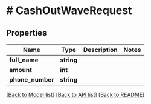 # # CashOutWaveRequest

## Properties

Name | Type | Description | Notes
------------ | ------------- | ------------- | -------------
**full_name** | **string** |  |
**amount** | **int** |  |
**phone_number** | **string** |  |

[[Back to Model list]](../../README.md#models) [[Back to API list]](../../README.md#endpoints) [[Back to README]](../../README.md)
